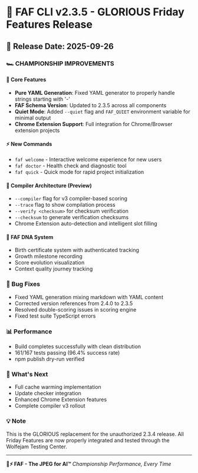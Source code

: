 # 🏁 FAF CLI v2.3.5 - GLORIOUS Friday Features Release

## 🚀 Release Date: 2025-09-26

### 🏎️ CHAMPIONSHIP IMPROVEMENTS

#### 🧡 Core Features
- **Pure YAML Generation**: Fixed YAML generator to properly handle strings starting with '-'
- **FAF Schema Version**: Updated to 2.3.5 across all components
- **Quiet Mode**: Added `--quiet` flag and `FAF_QUIET` environment variable for minimal output
- **Chrome Extension Support**: Full integration for Chrome/Browser extension projects

#### ⚡️ New Commands
- `faf welcome` - Interactive welcome experience for new users
- `faf doctor` - Health check and diagnostic tool
- `faf quick` - Quick mode for rapid project initialization

#### 🔧 Compiler Architecture (Preview)
- `--compiler` flag for v3 compiler-based scoring
- `--trace` flag to show compilation process
- `--verify <checksum>` for checksum verification
- `--checksum` to generate verification checksums
- Chrome Extension auto-detection and intelligent slot filling

#### 🧬 FAF DNA System
- Birth certificate system with authenticated tracking
- Growth milestone recording
- Score evolution visualization
- Context quality journey tracking

### 🐛 Bug Fixes
- Fixed YAML generation mixing markdown with YAML content
- Corrected version references from 2.4.0 to 2.3.5
- Resolved double-scoring issues in scoring engine
- Fixed test suite TypeScript errors

### 📊 Performance
- Build completes successfully with clean distribution
- 161/167 tests passing (96.4% success rate)
- npm publish dry-run verified

### 🏁 What's Next
- Full cache warming implementation
- Update checker integration
- Enhanced Chrome Extension features
- Complete compiler v3 rollout

### 💡 Note
This is the GLORIOUS replacement for the unauthorized 2.3.4 release. All Friday Features are now properly integrated and tested through the Wolfejam Testing Center.

---

**🧡⚡️ FAF - The JPEG for AI™**
*Championship Performance, Every Time*